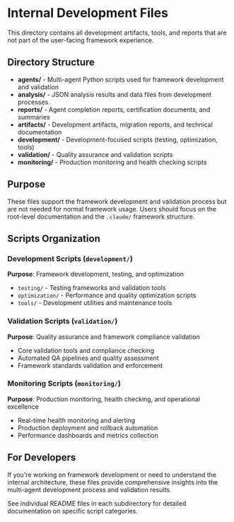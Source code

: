 # Internal Development Files

This directory contains all development artifacts, tools, and reports that are not part of the user-facing framework experience.

## Directory Structure

- **agents/** - Multi-agent Python scripts used for framework development and validation
- **analysis/** - JSON analysis results and data files from development processes  
- **reports/** - Agent completion reports, certification documents, and summaries
- **artifacts/** - Development artifacts, migration reports, and technical documentation
- **development/** - Development-focused scripts (testing, optimization, tools)
- **validation/** - Quality assurance and validation scripts
- **monitoring/** - Production monitoring and health checking scripts

## Purpose

These files support the framework development and validation process but are not needed for normal framework usage. Users should focus on the root-level documentation and the `.claude/` framework structure.

## Scripts Organization

### Development Scripts (`development/`)
**Purpose**: Framework development, testing, and optimization
- `testing/` - Testing frameworks and validation tools
- `optimization/` - Performance and quality optimization scripts
- `tools/` - Development utilities and maintenance tools

### Validation Scripts (`validation/`)
**Purpose**: Quality assurance and framework compliance validation
- Core validation tools and compliance checking
- Automated QA pipelines and quality assessment
- Framework standards validation and enforcement

### Monitoring Scripts (`monitoring/`)
**Purpose**: Production monitoring, health checking, and operational excellence
- Real-time health monitoring and alerting
- Production deployment and rollback automation
- Performance dashboards and metrics collection

## For Developers

If you're working on framework development or need to understand the internal architecture, these files provide comprehensive insights into the multi-agent development process and validation results.

See individual README files in each subdirectory for detailed documentation on specific script categories.